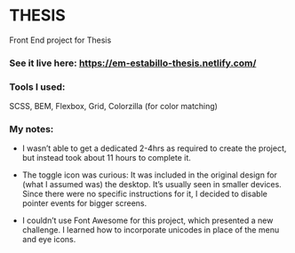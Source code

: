 # THESIS

Front End project for Thesis

### See it live here: https://em-estabillo-thesis.netlify.com/


### Tools I used: 

SCSS, BEM, Flexbox, Grid, Colorzilla (for color matching)

### My notes:

* I wasn’t able to get a dedicated 2-4hrs as required to create the project, but instead took about 11 hours to complete it.

* The toggle icon was curious: 
It was included in the original design for (what I assumed was) the desktop. It’s usually seen in smaller devices. Since there were no specific instructions for it, I decided to disable pointer events for bigger screens.

* I couldn’t use Font Awesome for this project, which presented a new challenge. I learned how to incorporate unicodes in place of the menu and eye icons. 
